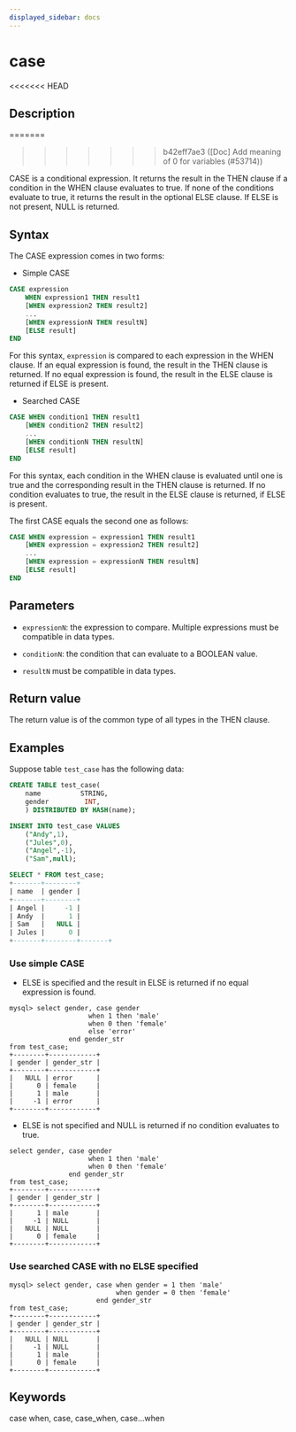 ```yaml
---
displayed_sidebar: docs
---
```


# case

<<<<<<< HEAD
## Description
=======

>>>>>>> b42eff7ae3 ([Doc] Add meaning of 0 for variables (#53714))

CASE is a conditional expression. It returns the result in the THEN clause if a condition in the WHEN clause evaluates to true. If none of the conditions evaluate to true, it returns the result in the optional ELSE clause. If ELSE is not present, NULL is returned.

## Syntax

The CASE expression comes in two forms:

- Simple CASE

```SQL
CASE expression
    WHEN expression1 THEN result1
    [WHEN expression2 THEN result2]
    ...
    [WHEN expressionN THEN resultN]
    [ELSE result]
END
```

For this syntax, `expression` is compared to each expression in the WHEN clause. If an equal expression is found, the result in the THEN clause is returned. If no equal expression is found, the result in the ELSE clause is returned if ELSE is present.

- Searched CASE

```SQL
CASE WHEN condition1 THEN result1
    [WHEN condition2 THEN result2]
    ...
    [WHEN conditionN THEN resultN]
    [ELSE result]
END
```

For this syntax, each condition in the WHEN clause is evaluated until one is true and the corresponding result in the THEN clause is returned. If no condition evaluates to true, the result in the ELSE clause is returned, if ELSE is present.

The first CASE equals the second one as follows:

```SQL
CASE WHEN expression = expression1 THEN result1
    [WHEN expression = expression2 THEN result2]
    ...
    [WHEN expression = expressionN THEN resultN]
    [ELSE result]
END
```

## Parameters

- `expressionN`: the expression to compare. Multiple expressions must be compatible in data types.

- `conditionN`: the condition that can evaluate to a BOOLEAN value.

- `resultN` must be compatible in data types.

## Return value

The return value is of the common type of all types in the THEN clause.

## Examples

Suppose table `test_case` has the following data:

```SQL
CREATE TABLE test_case(
    name          STRING,
    gender         INT,
    ) DISTRIBUTED BY HASH(name);

INSERT INTO test_case VALUES
    ("Andy",1),
    ("Jules",0),
    ("Angel",-1),
    ("Sam",null);

SELECT * FROM test_case;
+-------+--------+
| name  | gender |
+-------+--------+
| Angel |     -1 |
| Andy  |      1 |
| Sam   |   NULL |
| Jules |      0 |
+-------+--------+-------+
```

### Use simple CASE

- ELSE is specified and the result in ELSE is returned if no equal expression is found.

```plain
mysql> select gender, case gender 
                    when 1 then 'male'
                    when 0 then 'female'
                    else 'error'
               end gender_str
from test_case;
+--------+------------+
| gender | gender_str |
+--------+------------+
|   NULL | error      |
|      0 | female     |
|      1 | male       |
|     -1 | error      |
+--------+------------+
```

- ELSE is not specified and NULL is returned if no condition evaluates to true.

```plain
select gender, case gender 
                    when 1 then 'male'
                    when 0 then 'female'
               end gender_str
from test_case;
+--------+------------+
| gender | gender_str |
+--------+------------+
|      1 | male       |
|     -1 | NULL       |
|   NULL | NULL       |
|      0 | female     |
+--------+------------+
```

### Use searched CASE with no ELSE specified

```plain
mysql> select gender, case when gender = 1 then 'male'
                           when gender = 0 then 'female'
                      end gender_str
from test_case;
+--------+------------+
| gender | gender_str |
+--------+------------+
|   NULL | NULL       |
|     -1 | NULL       |
|      1 | male       |
|      0 | female     |
+--------+------------+
```

## Keywords

case when, case, case_when, case...when
